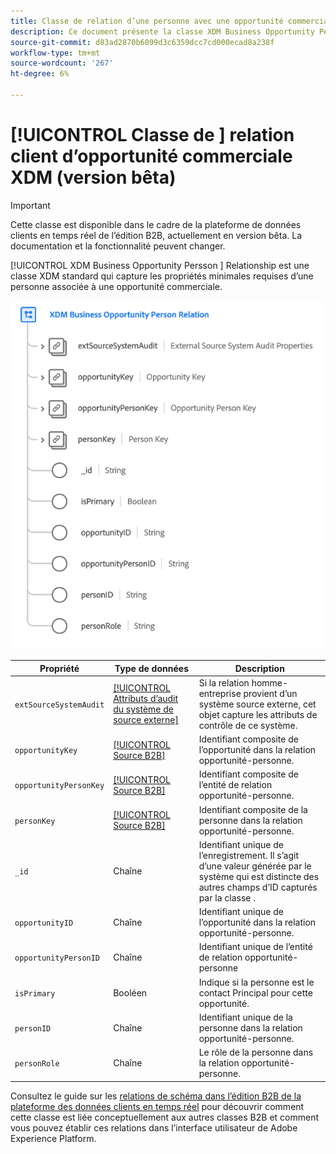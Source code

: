 ```yaml
---
title: Classe de relation d’une personne avec une opportunité commerciale XDM
description: Ce document présente la classe XDM Business Opportunity Person Relation dans Experience Data Model (XDM).
source-git-commit: d83ad2870b6099d3c6359dcc7cd000ecad8a238f
workflow-type: tm+mt
source-wordcount: '267'
ht-degree: 6%

---
```


# [!UICONTROL Classe de ] relation client d’opportunité commerciale XDM (version bêta)

>[!IMPORTANT]
>
>Cette classe est disponible dans le cadre de la plateforme de données clients en temps réel de l’édition B2B, actuellement en version bêta. La documentation et la fonctionnalité peuvent changer.

[!UICONTROL XDM Business Opportunity Persson ] Relationship est une classe XDM standard qui capture les propriétés minimales requises d’une personne associée à une opportunité commerciale.

![](../../images/classes/b2b/business-opportunity-person-relation.png)

| Propriété | Type de données | Description |
| --- | --- | --- |
| `extSourceSystemAudit` | [[!UICONTROL Attributs d’audit du système de source externe]](../../data-types/external-source-system-audit-attributes.md) | Si la relation homme-entreprise provient d’un système source externe, cet objet capture les attributs de contrôle de ce système. |
| `opportunityKey` | [[!UICONTROL Source B2B]](../../data-types/b2b-source.md) | Identifiant composite de l’opportunité dans la relation opportunité-personne. |
| `opportunityPersonKey` | [[!UICONTROL Source B2B]](../../data-types/b2b-source.md) | Identifiant composite de l’entité de relation opportunité-personne. |
| `personKey` | [[!UICONTROL Source B2B]](../../data-types/b2b-source.md) | Identifiant composite de la personne dans la relation opportunité-personne. |
| `_id` | Chaîne | Identifiant unique de l’enregistrement. Il s’agit d’une valeur générée par le système qui est distincte des autres champs d’ID capturés par la classe . |
| `opportunityID` | Chaîne | Identifiant unique de l’opportunité dans la relation opportunité-personne. |
| `opportunityPersonID` | Chaîne | Identifiant unique de l’entité de relation opportunité-personne |
| `isPrimary` | Booléen | Indique si la personne est le contact Principal pour cette opportunité. |
| `personID` | Chaîne | Identifiant unique de la personne dans la relation opportunité-personne. |
| `personRole` | Chaîne | Le rôle de la personne dans la relation opportunité-personne. |

Consultez le guide sur les [relations de schéma dans l’édition B2B de la plateforme des données clients en temps réel](../../tutorials/relationship-b2b.md) pour découvrir comment cette classe est liée conceptuellement aux autres classes B2B et comment vous pouvez établir ces relations dans l’interface utilisateur de Adobe Experience Platform.

